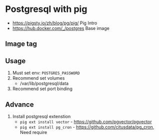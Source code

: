 # Postgresql with pig

- https://pigsty.io/zh/blog/pg/pig/ Pig Intro
- https://hub.docker.com/_/postgres Base image

## Image tag

## Usage

1. Must set env: `POSTGRES_PASSWORD`
2. Recommend set volumes
   - /var/lib/postgresql/data
3. Recommend set port binding

## Advance

1. Install postgresql extenstion
   - `pig ext install vector` - https://github.com/pgvector/pgvector
   - `pig ext install pg_cron` - https://github.com/citusdata/pg_cron, Need require
